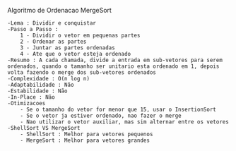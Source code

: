 Algoritmo de Ordenacao MergeSort

    -Lema : Dividir e conquistar
    -Passo a Passo : 
        1 - Dividir o vetor em pequenas partes
        2 - Ordenar as partes
        3 - Juntar as partes ordenadas
        4 - Ate que o vetor esteja ordenado
    -Resumo : A cada chamada, divide a entrada em sub-vetores para serem ordenados, quando o tamanho ser unitario esta ordenado em 1, depois volta fazendo o merge dos sub-vetores ordenados
    -Complexidade : O(n log n)
    -Adaptabilidade : Não
    -Estabilidade : Não
    -In-Place : Não
    -Otimizacoes 
        - Se o tamanho do vetor for menor que 15, usar o InsertionSort
        - Se o vetor ja estiver ordenado, nao fazer o merge
        - Nao utilizar o vetor auxiliar, mas sim alternar entre os vetores
    -ShellSort VS MergeSort
        - ShellSort : Melhor para vetores pequenos
        - MergeSort : Melhor para vetores grandes